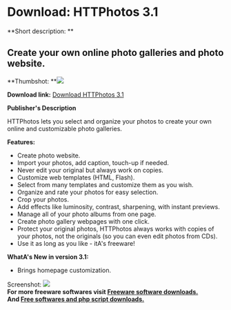 # Download: HTTPhotos 3.1

**Short description: **

## Create your own online photo galleries and photo website.

  
**Thumbshot: **![](http://www.freewarefiles.com/screenshot/httphotos3_md.jpg)   
  
**Download link:** [Download HTTPhotos 3.1](http://freesoftwares.boysofts.com/Httphotos_program_45854.html)  
  

**Publisher's Description**  
  

HTTPhotos lets you select and organize your photos to create your own online
and customizable photo galleries.

**Features:**

  * Create photo website. 
  * Import your photos, add caption, touch-up if needed. 
  * Never edit your original but always work on copies. 
  * Customize web templates (HTML, Flash). 
  * Select from many templates and customize them as you wish. 
  * Organize and rate your photos for easy selection. 
  * Crop your photos. 
  * Add effects like luminosity, contrast, sharpening, with instant previews. 
  * Manage all of your photo albums from one page. 
  * Create photo gallery webpages with one click. 
  * Protect your original photos, HTTPhotos always works with copies of your photos, not the originals (so you can even edit photos from CDs). 
  * Use it as long as you like - itA's freeware! 

**WhatA's New in version 3.1:**

  * Brings homepage customization. 

  
  
Screenshot: ![](http://www.freewarefiles.com/screenshot/httphotos3.jpg)  
**For more freeware softwares visit [Freeware software downloads.](http://freesoftwares.boysofts.com/)**   
**And [Free softwares and php script downloads.](http://www.boysofts.com/)**


